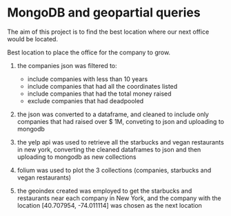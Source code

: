 # MongoDB and geopartial queries

The aim of this project is to find the best location where our next office would be located.

Best location to place the office for the company to grow.

1. the companies json was filtered to:
    - include companies with less than 10 years
    - include companies that had all the coordinates listed
    - include companies that had the total money raised
    - exclude companies that had deadpooled
    
2. the json was converted to a dataframe, and cleaned to include only companies that had raised over $ 1M, conveting to json and uploading to mongodb

3. the yelp api was used to retrieve all the starbucks and vegan restaurants in new york, converting the cleaned dataframes to json and then uploading to mongodb as new collections

4. folium was used to plot the 3 collections (companies, starbucks and vegan restaurants)

5. the geoindex created was employed to get the starbucks and restaurants near each company in New York, and the company with the location [40.707954, -74.011114] was chosen as the next location
